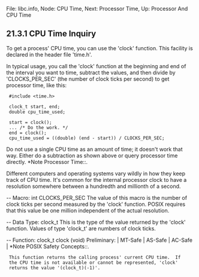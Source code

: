 File: libc.info,  Node: CPU Time,  Next: Processor Time,  Up: Processor And CPU Time

21.3.1 CPU Time Inquiry
-----------------------

To get a process' CPU time, you can use the 'clock' function.  This
facility is declared in the header file 'time.h'.

   In typical usage, you call the 'clock' function at the beginning and
end of the interval you want to time, subtract the values, and then
divide by 'CLOCKS_PER_SEC' (the number of clock ticks per second) to get
processor time, like this:

     #include <time.h>

     clock_t start, end;
     double cpu_time_used;

     start = clock();
     ... /* Do the work. */
     end = clock();
     cpu_time_used = ((double) (end - start)) / CLOCKS_PER_SEC;

   Do not use a single CPU time as an amount of time; it doesn't work
that way.  Either do a subtraction as shown above or query processor
time directly.  *Note Processor Time::.

   Different computers and operating systems vary wildly in how they
keep track of CPU time.  It's common for the internal processor clock to
have a resolution somewhere between a hundredth and millionth of a
second.

 -- Macro: int CLOCKS_PER_SEC
     The value of this macro is the number of clock ticks per second
     measured by the 'clock' function.  POSIX requires that this value
     be one million independent of the actual resolution.

 -- Data Type: clock_t
     This is the type of the value returned by the 'clock' function.
     Values of type 'clock_t' are numbers of clock ticks.

 -- Function: clock_t clock (void)
     Preliminary: | MT-Safe | AS-Safe | AC-Safe | *Note POSIX Safety
     Concepts::.

     This function returns the calling process' current CPU time.  If
     the CPU time is not available or cannot be represented, 'clock'
     returns the value '(clock_t)(-1)'.

